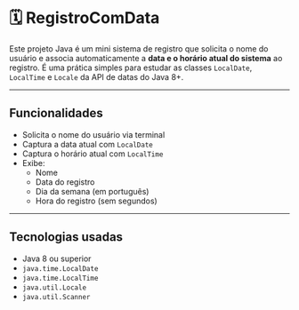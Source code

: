 # 🗓️ RegistroComData

Este projeto Java é um mini sistema de registro que solicita o nome do usuário e associa automaticamente a **data e o horário atual do sistema** ao registro. É uma prática simples para estudar as classes `LocalDate`, `LocalTime` e `Locale` da API de datas do Java 8+.

---

## Funcionalidades

- Solicita o nome do usuário via terminal
- Captura a data atual com `LocalDate`
- Captura o horário atual com `LocalTime`
- Exibe:
    - Nome
    - Data do registro
    - Dia da semana (em português)
    - Hora do registro (sem segundos)

---

##  Tecnologias usadas

- Java 8 ou superior
- `java.time.LocalDate`
- `java.time.LocalTime`
- `java.util.Locale`
- `java.util.Scanner`

